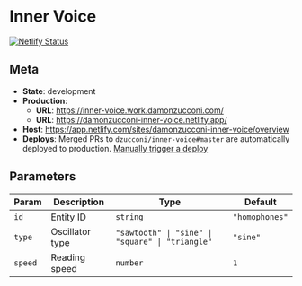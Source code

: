 # Inner Voice

[![Netlify Status](https://api.netlify.com/api/v1/badges/3ca83e58-a6c8-44cf-94ea-00e848998071/deploy-status)](https://app.netlify.com/sites/damonzucconi-inner-voice/deploys)

## Meta

- **State**: development
- **Production**:
  - **URL**: https://inner-voice.work.damonzucconi.com/
  - **URL**: https://damonzucconi-inner-voice.netlify.app/
- **Host**: https://app.netlify.com/sites/damonzucconi-inner-voice/overview
- **Deploys**: Merged PRs to `dzucconi/inner-voice#master` are automatically deployed to production. [Manually trigger a deploy](https://app.netlify.com/sites/damonzucconi-inner-voice/deploys)

## Parameters

| Param   | Description     | Type                                             | Default        |
| ------- | --------------- | ------------------------------------------------ | -------------- |
| `id`    | Entity ID       | `string`                                         | `"homophones"` |
| `type`  | Oscillator type | `"sawtooth" \| "sine" \| "square" \| "triangle"` | `"sine"`       |
| `speed` | Reading speed   | `number`                                         | `1`            |
